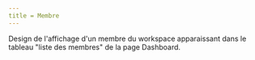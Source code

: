 ```yaml
---
title = Membre
---
```


Design de l'affichage d'un membre du workspace apparaissant dans le tableau "liste des membres" de la page Dashboard.
